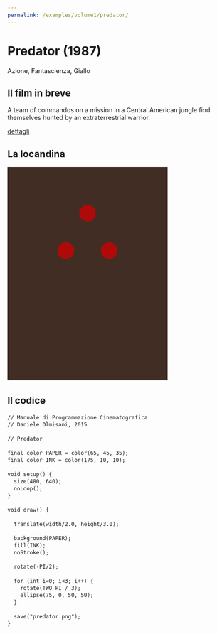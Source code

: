 ```yaml
---
permalink: /examples/volume1/predator/
---
```

# Predator (1987)

Azione, Fantascienza, Giallo

## Il film in breve
A team of commandos on a mission in a Central American jungle find themselves hunted by an extraterrestrial warrior.

[dettagli](https://www.imdb.com/title/tt0093773/)

## La locandina
<img src="predator.png"  width="360px" title="Predator">


## Il codice
```processing
// Manuale di Programmazione Cinematografica
// Daniele Olmisani, 2015

// Predator

final color PAPER = color(65, 45, 35);
final color INK = color(175, 10, 10);

void setup() {
  size(480, 640);
  noLoop();
}

void draw() {
  
  translate(width/2.0, height/3.0);
  
  background(PAPER);
  fill(INK);
  noStroke();
  
  rotate(-PI/2);  
  
  for (int i=0; i<3; i++) {
    rotate(TWO_PI / 3);
    ellipse(75, 0, 50, 50);
  }
  
  save("predator.png");
}
```
